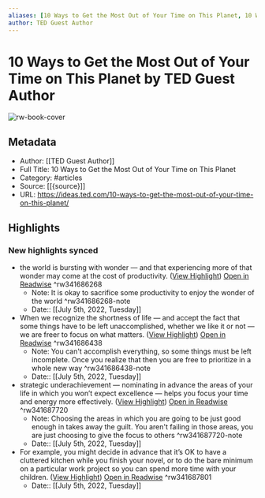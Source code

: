 ```yaml
---
aliases: [10 Ways to Get the Most Out of Your Time on This Planet, 10 Ways to Get the Most Out of Your Time on This Planet]
author: TED Guest Author
---
```

# 10 Ways to Get the Most Out of Your Time on This Planet by TED Guest Author

![rw-book-cover](https://ideas.ted.com/wp-content/uploads/sites/3/2021/12/FINAL_Make-the-most-of-your-time.jpg)

## Metadata
- Author: [[TED Guest Author]]
- Full Title: 10 Ways to Get the Most Out of Your Time on This Planet
- Category: #articles
- Source: [[{source}]]
- URL: https://ideas.ted.com/10-ways-to-get-the-most-out-of-your-time-on-this-planet/

## Highlights
### New highlights synced
- the world is bursting with wonder — and that experiencing more of that wonder may come at the cost of productivity. ([View Highlight](https://read.readwise.io/read/01g767s06yxyc2aqa2ts316xxb)) [Open in Readwise](https://readwise.io/open/341686268) ^rw341686268
    - Note: It is okay to sacrifice some productivity to enjoy the wonder of the world ^rw341686268-note
    - Date:: [[July 5th, 2022, Tuesday]]
- When we recognize the shortness of life — and accept the fact that some things have to be left unaccomplished, whether we like it or not — we are freer to focus on what matters. ([View Highlight](https://read.readwise.io/read/01g767tsswtmn9fkbkzc8292xz)) [Open in Readwise](https://readwise.io/open/341686438) ^rw341686438
    - Note: You can't accomplish everything, so some things must be left incomplete. Once you realize that then you are free to prioritize in a whole new way ^rw341686438-note
    - Date:: [[July 5th, 2022, Tuesday]]
- strategic underachievement — nominating in advance the areas of your life in which you won’t expect excellence — helps you focus your time and energy more effectively. ([View Highlight](https://read.readwise.io/read/01g768b26tqbh3adv0rc1r0t5t)) [Open in Readwise](https://readwise.io/open/341687720) ^rw341687720
    - Note: Choosing the areas in which you are going to be just good enough in takes away the guilt. You aren't failing in those areas, you are just choosing to give the focus to others ^rw341687720-note
    - Date:: [[July 5th, 2022, Tuesday]]
- For example, you might decide in advance that it’s OK to have a cluttered kitchen while you finish your novel, or to do the bare minimum on a particular work project so you can spend more time with your children. ([View Highlight](https://read.readwise.io/read/01g768czgcba6qtmwyyarygj1n)) [Open in Readwise](https://readwise.io/open/341687801) ^rw341687801
    - Date:: [[July 5th, 2022, Tuesday]]
